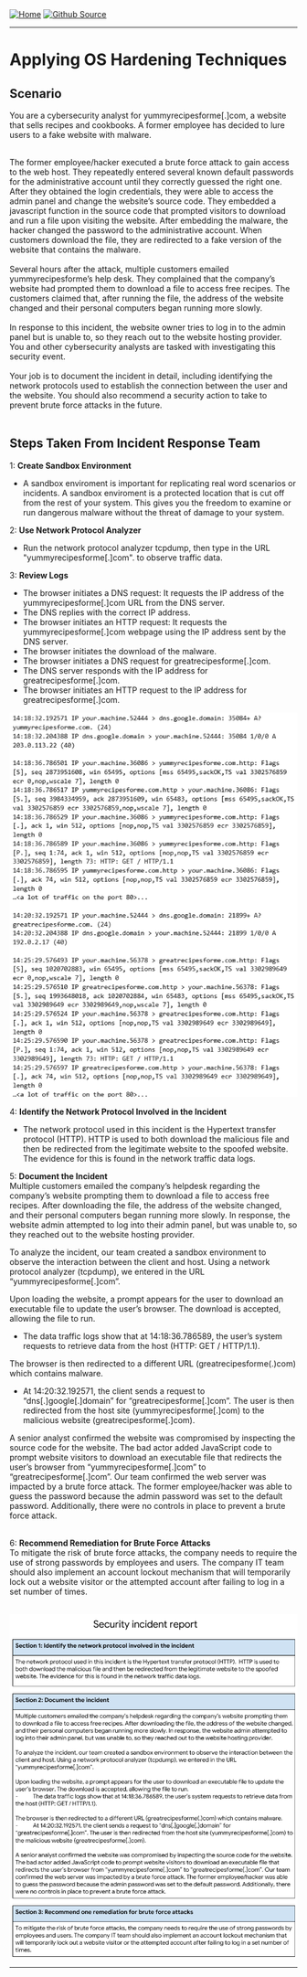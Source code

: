 <div style="display: inline-block;">
  <a href="https://breachopen.github.io/Chas-Riley/">
    <img src="https://img.shields.io/badge/Home-3ba0e6" alt="Home">
  </a>
</div>

<div style="display: inline-block;">
  <a href="https://github.com/BreachOpen/Chas-Riley/" target="_blank">
    <img src="https://img.shields.io/badge/Github_Source-3ba0e6" alt="Github Source">
  </a>
</div>

---

# Applying OS Hardening Techniques

## Scenario
You are a cybersecurity analyst for yummyrecipesforme[.]com, a website that sells recipes and cookbooks. A former employee has decided to lure users to a fake website with malware.<br /><br />

The former employee/hacker executed a brute force attack to gain access to the web host. They repeatedly entered several known default passwords for the administrative account until they correctly guessed the right one. After they obtained the login credentials, they were able to access the admin panel and change the website’s source code. They embedded a javascript function in the source code that prompted visitors to download and run a file upon visiting the website. After embedding the malware, the hacker changed the password to the administrative account. When customers download the file, they are redirected to a fake version of the website that contains the malware.<br /><br />
Several hours after the attack, multiple customers emailed yummyrecipesforme’s help desk. They complained that the company’s website had prompted them to download a file to access free recipes. The customers claimed that, after running the file, the address of the website changed and their personal computers began running more slowly.<br /><br />
In response to this incident, the website owner tries to log in to the admin panel but is unable to, so they reach out to the website hosting provider. You and other cybersecurity analysts are tasked with investigating this security event.<br /><br />
Your job is to document the incident in detail, including identifying the network protocols used to establish the connection between the user and the website. You should also recommend a security action to take to prevent brute force attacks in the future.<br /><br />

## Steps Taken From Incident Response Team
1: **Create Sandbox Environment**<br />
- A sandbox enviroment is important for replicating real word scenarios or incidents.  A sandbox enviroment is a protected location that is cut off from the rest of your system. This gives you the freedom to examine or run dangerous malware without the threat of damage to your system.<br />

2: **Use Network Protocol Analyzer**<br />
- Run the network protocol analyzer tcpdump, then type in the URL "yummyrecipesforme[.]com". to observe traffic data.<br />

3: **Review Logs**<br />
- The browser initiates a DNS request: It requests the IP address of the yummyrecipesforme[.]com URL from the DNS server.
- The DNS replies with the correct IP address.
- The browser initiates an HTTP request: It requests the yummyrecipesforme[.]com webpage using the IP address sent by the DNS server.
- The browser initiates the download of the malware.
- The browser initiates a DNS request for greatrecipesforme[.]com.
- The DNS server responds with the IP address for greatrecipesforme[.]com.
- The browser initiates an HTTP request to the IP address for greatrecipesforme[.]com.<br />

![Data Traffic Log](../../assets/img/network/harden/1.png)<br />

4: **Identify the Network Protocol Involved in the Incident**<br />
- The network protocol used in this incident is the Hypertext transfer protocol (HTTP). HTTP is used to both download the malicious file and then be redirected from the legitimate website to the spoofed website. The evidence for this is found in the network traffic data logs.<br />

5: **Document the Incident**<br />
Multiple customers emailed the company’s helpdesk regarding the company’s website prompting them to download a file to access free recipes. After downloading the file, the address of the website changed, and their personal computers began running more slowly. In response, the website admin attempted to log into their admin panel, but was unable to, so they reached out to the website hosting provider.<br />

To analyze the incident, our team created a sandbox environment to observe the interaction between the client and host. Using a network protocol analyzer (tcpdump), we entered in the URL “yummyrecipesforme[.]com”.<br />

Upon loading the website, a prompt appears for the user to download an executable file to update the user’s browser. The download is accepted, allowing the file to run. 
-	The data traffic logs show that at 14:18:36.786589, the user’s system requests to retrieve data from the host (HTTP: GET / HTTP/1.1).<br />

The browser is then redirected to a different URL (greatrecipesforme(.)com) which contains malware.  
-	At 14:20:32.192571, the client sends a request to “dns[.]google[.]domain” for “greatrecipesforme[.]com”. The user is then redirected from the host site (yummyrecipesforme[.]com) to the malicious website (greatrecipesforme[.]com).<br />

A senior analyst confirmed the website was compromised by inspecting the source code for the website. The bad actor added JavaScript code to prompt website visitors to download an executable file that redirects the user’s browser from “yummyrecipesforme[.]com” to “greatrecipesforme[.]com”. Our team confirmed the web server was impacted by a brute force attack. The former employee/hacker was able to guess the password because the admin password was set to the default password. Additionally, there were no controls in place to prevent a brute force attack.<br /><br />

6: **Recommend Remediation for Brute Force Attacks**<br />
To mitigate the risk of brute force attacks, the company needs to require the use of strong passwords by employees and users. The company IT team should also implement an account lockout mechanism that will temporarily lock out a website visitor or the attempted account after failing to log in a set number of times.<br /><br />

![Incident Report](../../assets/img/network/harden/2.png)

--- 
